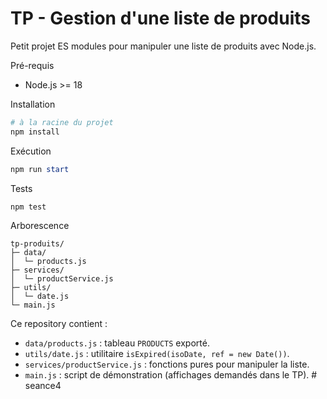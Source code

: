 # TP - Gestion d'une liste de produits

Petit projet ES modules pour manipuler une liste de produits avec Node.js.

Pré-requis
- Node.js >= 18

Installation
```powershell
# à la racine du projet
npm install
```

Exécution
```powershell
npm run start
```

Tests
```powershell
npm test
```

Arborescence
```
tp-produits/
├─ data/
│  └─ products.js
├─ services/
│  └─ productService.js
├─ utils/
│  └─ date.js
└─ main.js
```

Ce repository contient :
- `data/products.js` : tableau `PRODUCTS` exporté.
- `utils/date.js` : utilitaire `isExpired(isoDate, ref = new Date())`.
- `services/productService.js` : fonctions pures pour manipuler la liste.
- `main.js` : script de démonstration (affichages demandés dans le TP).
#   s e a n c e 4  
 